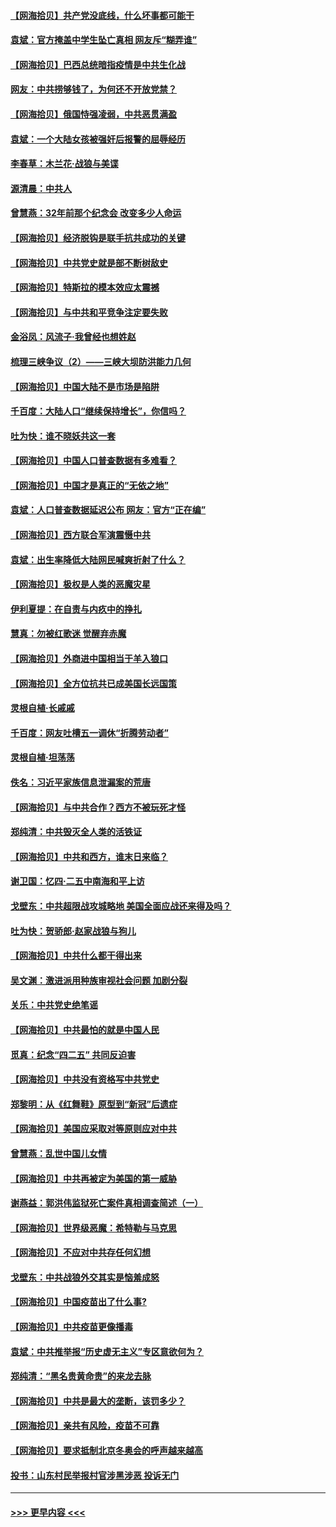 #### [【网海拾贝】共产党没底线，什么坏事都可能干](../pages/nsc993/n12942090.md?t=05121952) 
#### [袁斌：官方掩盖中学生坠亡真相 网友斥“糊弄谁”](../pages/nsc993/n12942029.md?t=05121952) 
#### [【网海拾贝】巴西总统暗指疫情是中共生化战](../pages/nsc993/n12938999.md?t=05121952) 
#### [网友：中共捞够钱了，为何还不开放党禁？](../pages/nsc993/n12938952.md?t=05121952) 
#### [【网海拾贝】俄国恃强凌弱，中共恶贯满盈](../pages/nsc993/n12936626.md?t=05121952) 
#### [袁斌：一个大陆女孩被强奸后报警的屈辱经历](../pages/nsc993/n12936547.md?t=05121952) 
#### [李春草：木兰花·战狼与美谍](../pages/nsc993/n12935995.md?t=05121952) 
#### [源清晨：中共人](../pages/nsc993/n12935589.md?t=05121952) 
#### [曾慧燕：32年前那个纪念会 改变多少人命运](../pages/nsc993/n12934233.md?t=05121952) 
#### [【网海拾贝】经济脱钩是联手抗共成功的关键](../pages/nsc993/n12934176.md?t=05121952) 
#### [【网海拾贝】中共党史就是部不断树敌史](../pages/nsc993/n12932844.md?t=05121952) 
#### [【网海拾贝】特斯拉的模本效应太震撼](../pages/nsc993/n12925626.md?t=05121952) 
#### [【网海拾贝】与中共和平竞争注定要失败](../pages/nsc993/n12923326.md?t=05121952) 
#### [金浴凤：风流子‧我曾经也想姓赵](../pages/nsc993/n12920911.md?t=05121952) 
#### [梳理三峡争议（2）——三峡大坝防洪能力几何](../pages/nsc993/n12920173.md?t=05121952) 
#### [【网海拾贝】中国大陆不是市场是陷阱](../pages/nsc993/n12920143.md?t=05121952) 
#### [千百度：大陆人口“继续保持增长”，你信吗？](../pages/nsc993/n12918946.md?t=05121952) 
#### [吐为快：谁不晓妖共这一套](../pages/nsc993/n12918941.md?t=05121952) 
#### [【网海拾贝】中国人口普查数据有多难看？](../pages/nsc993/n12917822.md?t=05121952) 
#### [【网海拾贝】中国才是真正的“无依之地”](../pages/nsc993/n12915845.md?t=05121952) 
#### [袁斌：人口普查数据延迟公布 网友：官方“正在编”](../pages/nsc993/n12915748.md?t=05121952) 
#### [【网海拾贝】西方联合军演震慑中共](../pages/nsc993/n12913466.md?t=05121952) 
#### [袁斌：出生率降低大陆网民喊爽折射了什么？](../pages/nsc993/n12913365.md?t=05121952) 
#### [【网海拾贝】极权是人类的恶魔灾星](../pages/nsc993/n12910697.md?t=05121952) 
#### [伊利夏提：在自责与内疚中的挣扎](../pages/nsc993/n12910493.md?t=05121952) 
#### [慧真：勿被红歌迷 觉醒弃赤魔](../pages/nsc993/n12910485.md?t=05121952) 
#### [【网海拾贝】外商进中国相当于羊入狼口](../pages/nsc993/n12908274.md?t=05121952) 
#### [【网海拾贝】全方位抗共已成美国长远国策](../pages/nsc993/n12906878.md?t=05121952) 
#### [灵根自植‧长戚戚](../pages/nsc993/n12905585.md?t=05121952) 
#### [千百度：网友吐槽五一调休“折腾劳动者”](../pages/nsc993/n12905934.md?t=05121952) 
#### [灵根自植‧坦荡荡](../pages/nsc993/n12905562.md?t=05121952) 
#### [佚名：习近平家族信息泄漏案的荒唐](../pages/nsc993/n12904705.md?t=05121952) 
#### [【网海拾贝】与中共合作？西方不被玩死才怪](../pages/nsc993/n12903873.md?t=05121952) 
#### [郑纯清：中共毁灭全人类的活铁证](../pages/nsc993/n12903785.md?t=05121952) 
#### [【网海拾贝】中共和西方，谁末日来临？](../pages/nsc993/n12903482.md?t=05121952) 
#### [谢卫国：忆四‧二五中南海和平上访](../pages/nsc993/n12902192.md?t=05121952) 
#### [戈壁东：中共超限战攻城略地 美国全面应战还来得及吗？](../pages/nsc993/n12902297.md?t=05121952) 
#### [吐为快：贺骄郎‧赵家战狼与狗儿](../pages/nsc993/n12902280.md?t=05121952) 
#### [【网海拾贝】中共什么都干得出来](../pages/nsc993/n12897500.md?t=05121952) 
#### [吴文渊：激进派用种族审视社会问题 加剧分裂](../pages/nsc993/n12893881.md?t=05121952) 
#### [关乐：中共党史绝笔谣](../pages/nsc993/n12897270.md?t=05121952) 
#### [【网海拾贝】中共最怕的就是中国人民](../pages/nsc993/n12894705.md?t=05121952) 
#### [觅真：纪念“四二五” 共同反迫害](../pages/nsc993/n12894553.md?t=05121952) 
#### [【网海拾贝】中共没有资格写中共党史](../pages/nsc993/n12892231.md?t=05121952) 
#### [郑黎明：从《红舞鞋》原型到“新冠”后遗症](../pages/nsc993/n12890469.md?t=05121952) 
#### [【网海拾贝】美国应采取对等原则应对中共](../pages/nsc993/n12889176.md?t=05121952) 
#### [曾慧燕：乱世中国儿女情](../pages/nsc993/n12887931.md?t=05121952) 
#### [【网海拾贝】中共再被定为美国的第一威胁](../pages/nsc993/n12887580.md?t=05121952) 
#### [谢燕益：郭洪伟监狱死亡案件真相调查简述（一）](../pages/nsc993/n12885648.md?t=05121952) 
#### [【网海拾贝】世界级恶魔：希特勒与马克思](../pages/nsc993/n12884062.md?t=05121952) 
#### [【网海拾贝】不应对中共存任何幻想](../pages/nsc993/n12881460.md?t=05121952) 
#### [戈壁东：中共战狼外交其实是恼羞成怒](../pages/nsc993/n12880392.md?t=05121952) 
#### [【网海拾贝】中国疫苗出了什么事?](../pages/nsc993/n12879124.md?t=05121952) 
#### [【网海拾贝】中共疫苗更像播毒](../pages/nsc993/n12876631.md?t=05121952) 
#### [袁斌：中共推举报“历史虚无主义”专区意欲何为？](../pages/nsc993/n12876530.md?t=05121952) 
#### [郑纯清：“黑名贵黄命贵”的来龙去脉](../pages/nsc993/n12875589.md?t=05121952) 
#### [【网海拾贝】中共是最大的垄断，该罚多少？](../pages/nsc993/n12874006.md?t=05121952) 
#### [【网海拾贝】亲共有风险，疫苗不可靠](../pages/nsc993/n12872224.md?t=05121952) 
#### [【网海拾贝】要求抵制北京冬奥会的呼声越来越高](../pages/nsc993/n12868962.md?t=05121952) 
#### [投书：山东村民举报村官涉黑涉恶 投诉无门](../pages/nsc993/n12869726.md?t=05121952) 

----
#### [ >>> 更早内容 <<< ](../indexes/nsc993-earlier.md)
